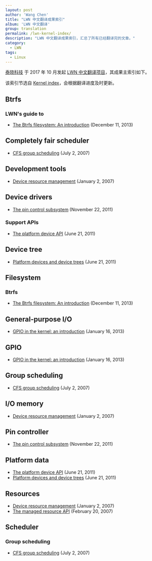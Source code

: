 ```yaml
---
layout: post
author: 'Wang Chen'
title: "LWN 中文翻译成果索引"
album: 'LWN 中文翻译'
group: translation
permalink: /lwn-kernel-index/
description: "LWN 中文翻译成果索引，汇总了所有已经翻译完的文章。"
category:
  - LWN
tags:
  - Linux
---
```


[泰晓科技][1] 于 2017 年 10 月发起 [LWN 中文翻译项目][2]，其成果主索引如下。

该索引节选自 [Kernel index](https://lwn.net/Kernel/Index/)，会根据翻译进度及时更新。


## Btrfs

### LWN's guide to
- [The Btrfs filesystem: An introduction](/lwn-576276-the-btrfs-filesystem-an-introduction) (December 11, 2013)

## Completely fair scheduler
- [CFS group scheduling](/lwn-240474-cfs-group-scheduling) (July 2, 2007)


## Development tools

- [Device resource management](/lwn-215996-device-resource-management) (January 2, 2007)

## Device drivers

- [The pin control subsystem](/lwn-468759-pincontrol-subsystem) (November 22, 2011)

### Support APIs

- [The platform device API](/lwn-448499-platform-device-api) (June 21, 2011)

## Device tree

- [Platform devices and device trees](/lwn-448502-platform-devices-and-device-trees) (June 21, 2011)

## Filesystem

### Btrfs
- [The Btrfs filesystem: An introduction](/lwn-576276-the-btrfs-filesystem-an-introduction) (December 11, 2013)

## General-purpose I/O
- [GPIO in the kernel: an introduction](/lwn-532714-gpio-in-the-kernel) (January 16, 2013)

## GPIO
- [GPIO in the kernel: an introduction](/lwn-532714-gpio-in-the-kernel) (January 16, 2013)

## Group scheduling
- [CFS group scheduling](/lwn-240474-cfs-group-scheduling) (July 2, 2007)

## I/O memory
- [Device resource management](/lwn-215996-device-resource-management) (January 2, 2007)

## Pin controller
- [The pin control subsystem](/lwn-468759-pincontrol-subsystem) (November 22, 2011)

## Platform data
- [The platform device API](/lwn-448499-platform-device-api) (June 21, 2011)
- [Platform devices and device trees](/lwn-448502-platform-devices-and-device-trees) (June 21, 2011)

## Resources
- [Device resource management](/lwn-215996-device-resource-management) (January 2, 2007)
- [The managed resource API](/lwn-222860-the-managed-resource-api) (February 20, 2007)

## Scheduler

### Group scheduling
- [CFS group scheduling](/lwn-240474-cfs-group-scheduling) (July 2, 2007)


[1]: http://tinylab.org
[2]: http://tinylab.org/lwn
